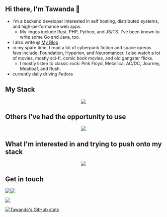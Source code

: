 ## Hi there, I'm Tawanda 👋

- I'm a backend developer interested in self hosting, distributed systems, and high-performance web apps.
  - My lingos include Rust, PHP, Python, and JS/TS. I've been known to write some Go and Java, too.
- I also write @ [My Blog](https://www.tawandamunongo.dev)
- in my spare time, I read a lot of cyberpunk fiction and space operas. favs include: Foundation, Hyperion, and Neuromancer. I also watch a lot of movies, mostly sci-fi, comic book movies, and old gangster flicks.
  - I mostly listen to classic rock: Pink Floyd, Metallica, AC/DC, Journey, Meatloaf, and Rush.
- currently daily driving Fedora

## My Stack

<p align="center">
  <a href="https://skillicons.dev">
    <img src="https://skillicons.dev/icons?i=php,python,ts,java,laravel,react,remix,django,fastapi,nodejs,postgres,redis,linux,docker&perline=6" />
  </a>
</p>

## Others I've had the opportunity to use

<p align="center">
  <a href="https://skillicons.dev">
    <img src="https://skillicons.dev/icons?i=rust,go,htmx,nix,mysql,mongodb,prisma,drizzle,nextjs,vim,bash,aws,gcp,git,graphql&perline=6" />
  </a>
</p>

## What I'm interested in and trying to push onto my stack

<p align="center">
  <a href="https://skillicons.dev">
    <img src="https://skillicons.dev/icons?i=elixir,kubernetes&perline=6" />
  </a>
</p>

## Get in touch
[![](https://img.shields.io/badge/Mastodon-2E3138?style=for-the-badge&logo=mastodon&logoColor=white)](https://hachyderm.io/@ta1da)[![](https://img.shields.io/badge/linkedin-%230077B5.svg?style=for-the-badge&logo=linkedin)](https://www.linkedin.com/in/tawanda-munongo/)

<img src="https://github-readme-stats.vercel.app/api/top-langs?username=tmunongo&layout=compact"/>

[![Tawanda's GitHub stats](https://github-readme-stats.vercel.app/api?username=tmunongo&theme=tokyonight)](https://github.com/anuraghazra/github-readme-stats)


